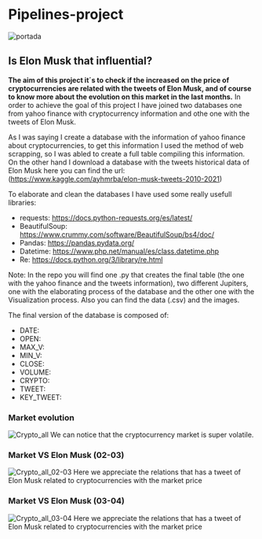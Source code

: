 # Pipelines-project

![portada](https://github.com/Albertoplm/Pipelines-project/blob/main/images/portada.jpg)

## Is Elon Musk that influential? 

**The aim of this project it´s to check if the increased on the price of cryptocurrencies are related with the tweets of Elon Musk, and of course to know more about the evolution on this market in the last months.** In order to achieve the goal of this project I have joined two databases one from yahoo finance with cryptocurrency information and othe one with the tweets of Elon Musk.

As I was saying I create a database with the information of yahoo finance about cryptocurrencies, to get this information I used the method of web scrapping, so I was abled to create a full table compiling this information. On the other hand I download a database with the tweets historical data of Elon Musk here you can find the url: (https://www.kaggle.com/ayhmrba/elon-musk-tweets-2010-2021)

To elaborate and clean the databases I have used some really usefull libraries:
- requests: https://docs.python-requests.org/es/latest/
- BeautifulSoup: https://www.crummy.com/software/BeautifulSoup/bs4/doc/
- Pandas: https://pandas.pydata.org/
- Datetime: https://www.php.net/manual/es/class.datetime.php
- Re: https://docs.python.org/3/library/re.html

Note: In the repo you will find one .py that creates the final table (the one with the yahoo finance and the tweets information), two different Jupiters, one with the elaborating process of the database and the other one with the Visualization process. Also you can find the data (.csv) and the images.

The final version of the database is composed of:

   - DATE:
   - OPEN:
   - MAX_V: 
   - MIN_V:
   - CLOSE: 
   - VOLUME: 
   - CRYPTO: 
   - TWEET: 
   - KEY_TWEET: 
   
   
### Market evolution

![Crypto_all](https://github.com/Albertoplm/Pipelines-project/blob/main/images/Crypto_all.svg)
We can notice that the cryptocurrency market is super volatile.

### Market VS Elon Musk (02-03)

![Crypto_all_02-03](https://github.com/Albertoplm/Pipelines-project/blob/main/images/Crypto_all_02-03.svg)
Here we appreciate the relations that has a tweet of Elon Musk related to cryptocurrencies with the market price
### Market VS Elon Musk (03-04)

![Crypto_all_03-04](https://github.com/Albertoplm/Pipelines-project/blob/main/images/Crypto_all_03-04.svg)
Here we appreciate the relations that has a tweet of Elon Musk related to cryptocurrencies with the market price
